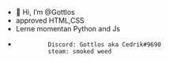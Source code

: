- 👋 Hi, I’m @Gottlos
- approved HTML,CSS
- Lerne momentan Python and Js
-              Discord: Gottlos aka Cedrik#9690
               steam: smoked weed

